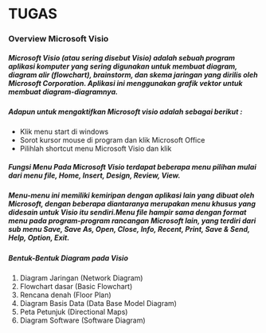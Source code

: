 # TUGAS
### Overview Microsoft Visio
##### Microsoft Visio (atau sering disebut Visio) adalah sebuah program aplikasi komputer yang sering digunakan untuk membuat diagram, diagram alir (flowchart), brainstorm, dan skema jaringan yang dirilis oleh Microsoft Corporation. Aplikasi ini menggunakan grafik vektor untuk membuat diagram-diagramnya.
##### Adapun untuk mengaktifkan Microsoft visio adalah sebagai berikut :
+ Klik menu start di windows
+ Sorot kursor mouse di program dan klik Microsoft Office
+ Pilihlah shortcut menu Microsoft Visio dan klik
##### Fungsi Menu Pada Microsoft Visio terdapat beberapa menu pilihan mulai dari menu file, Home, Insert, Design, Review, View.
##### Menu-menu ini memiliki kemiripan dengan aplikasi lain yang dibuat oleh Microsoft, dengan beberapa diantaranya merupakan menu khusus yang didesain untuk Visio itu sendiri.Menu file hampir sama dengan format menu pada program-program rancangan Microsoft lain, yang terdiri dari sub menu Save, Save As, Open, Close, Info, Recent, Print, Save & Send, Help, Option, Exit.
#####  Bentuk-Bentuk Diagram pada Visio
1. Diagram Jaringan (Network Diagram)
2. Flowchart dasar (Basic Flowchart)
3. Rencana denah (Floor Plan)
4. Diagram Basis Data (Data Base Model Diagram)
5. Peta Petunjuk (Directional Maps)
6. Diagram Software (Software Diagram)

